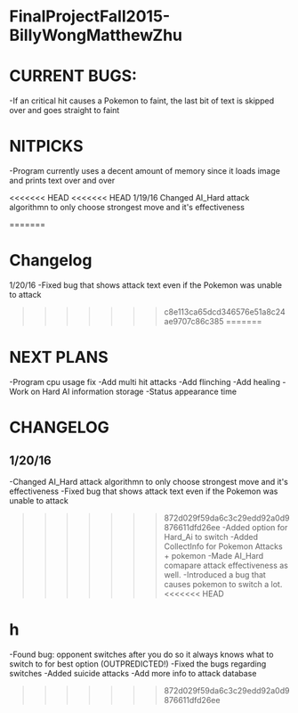 # FinalProjectFall2015-BillyWongMatthewZhu #



# CURRENT BUGS: #
-If an critical hit causes a Pokemon to faint, the last bit of text is skipped over and goes straight to faint

# NITPICKS #
-Program currently uses a decent amount of memory since it loads image and prints text over and over

<<<<<<< HEAD
<<<<<<< HEAD
1/19/16
Changed AI_Hard attack algorithmn to only choose strongest move and it's effectiveness

=======

# Changelog

1/20/16
-Fixed bug that shows attack text even if the Pokemon was unable to attack
>>>>>>> c8e113ca65dcd346576e51a8c24ae9707c86c385
=======

# NEXT PLANS #
-Program cpu usage fix
-Add multi hit attacks
-Add flinching
-Add healing
-Work on Hard AI information storage
-Status appearance time

# CHANGELOG #

## 1/20/16 ##
-Changed AI_Hard attack algorithmn to only choose strongest move and it's effectiveness
-Fixed bug that shows attack text even if the Pokemon was unable to attack
>>>>>>> 872d029f59da6c3c29edd92a0d9876611dfd26ee
-Added option for Hard_Ai to switch
-Added CollectInfo for Pokemon Attacks + pokemon
-Made AI_Hard comapare attack effectiveness as well.
-Introduced a bug that causes pokemon to switch a lot.
<<<<<<< HEAD

h
=======
-Found bug: opponent switches after you do so it always knows what to switch to for best option (OUTPREDICTED!)
-Fixed the bugs regarding switches
-Added suicide attacks
-Add more info to attack database
>>>>>>> 872d029f59da6c3c29edd92a0d9876611dfd26ee

